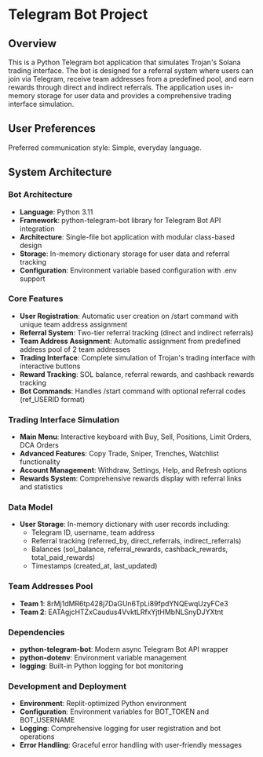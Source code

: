 # Telegram Bot Project

## Overview

This is a Python Telegram bot application that simulates Trojan's Solana trading interface. The bot is designed for a referral system where users can join via Telegram, receive team addresses from a predefined pool, and earn rewards through direct and indirect referrals. The application uses in-memory storage for user data and provides a comprehensive trading interface simulation.

## User Preferences

Preferred communication style: Simple, everyday language.

## System Architecture

### Bot Architecture
- **Language**: Python 3.11
- **Framework**: python-telegram-bot library for Telegram Bot API integration
- **Architecture**: Single-file bot application with modular class-based design
- **Storage**: In-memory dictionary storage for user data and referral tracking
- **Configuration**: Environment variable based configuration with .env support

### Core Features
- **User Registration**: Automatic user creation on /start command with unique team address assignment
- **Referral System**: Two-tier referral tracking (direct and indirect referrals)
- **Team Address Assignment**: Automatic assignment from predefined address pool of 2 team addresses
- **Trading Interface**: Complete simulation of Trojan's trading interface with interactive buttons
- **Reward Tracking**: SOL balance, referral rewards, and cashback rewards tracking
- **Bot Commands**: Handles /start command with optional referral codes (ref_USERID format)

### Trading Interface Simulation
- **Main Menu**: Interactive keyboard with Buy, Sell, Positions, Limit Orders, DCA Orders
- **Advanced Features**: Copy Trade, Sniper, Trenches, Watchlist functionality
- **Account Management**: Withdraw, Settings, Help, and Refresh options
- **Rewards System**: Comprehensive rewards display with referral links and statistics

### Data Model
- **User Storage**: In-memory dictionary with user records including:
  - Telegram ID, username, team address
  - Referral tracking (referred_by, direct_referrals, indirect_referrals)  
  - Balances (sol_balance, referral_rewards, cashback_rewards, total_paid_rewards)
  - Timestamps (created_at, last_updated)

### Team Addresses Pool
- **Team 1**: 8rMj1dMR6tp428j7DaGUn6TpLi89fpdYNQEwqUzyFCe3
- **Team 2**: EATAgjcHTZxCaudus4VvktLRfxYjtHMbNLSnyDJYXtnt

### Dependencies
- **python-telegram-bot**: Modern async Telegram Bot API wrapper
- **python-dotenv**: Environment variable management
- **logging**: Built-in Python logging for bot monitoring

### Development and Deployment
- **Environment**: Replit-optimized Python environment
- **Configuration**: Environment variables for BOT_TOKEN and BOT_USERNAME
- **Logging**: Comprehensive logging for user registration and bot operations
- **Error Handling**: Graceful error handling with user-friendly messages